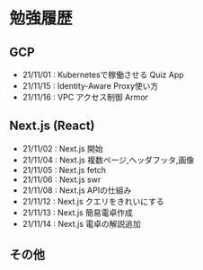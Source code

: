 # 勉強履歴

## GCP
- 21/11/01 : Kubernetesで稼働させる Quiz App
- 21/11/15 : Identity-Aware Proxy使い方
- 21/11/16 : VPC アクセス制御 Armor

## Next.js (React)
- 21/11/02 : Next.js 開始
- 21/11/04 : Next.js 複数ページ,ヘッダフッタ,画像
- 21/11/05 : Next.js fetch
- 21/11/06 : Next.js swr
- 21/11/08 : Next.js APIの仕組み
- 21/11/12 : Next.js クエリをきれいにする
- 21/11/13 : Next.js 簡易電卓作成
- 21/11/14 : Next.js 電卓の解説追加

## その他